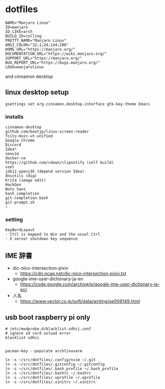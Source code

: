 # dotfiles

```
NAME="Manjaro Linux"
ID=manjaro
ID_LIKE=arch
BUILD_ID=rolling
PRETTY_NAME="Manjaro Linux"
ANSI_COLOR="32;1;24;144;200"
HOME_URL="https://manjaro.org/"
DOCUMENTATION_URL="https://wiki.manjaro.org/"
SUPPORT_URL="https://manjaro.org/"
BUG_REPORT_URL="https://bugs.manjaro.org/"
LOGO=manjarolinux
```

and cinnamon decktop

## linux desktop setup

```
gsettings set org.cinnamon.desktop.interface gtk-key-theme Emacs
```

### installs

```
cinnamon-desktop
github.com/bootjp/linux-screen-reader
fcitx-mozc-ut-unified
Google Chrome
Discord
Idea*
neovim
docker-ce
https://github.com/cdown/clipnotify (self build)
xsel
jdk11-openjdk (depend version Idea)
dnsutils (dig)
Krita (image edit)
HackGen
Noto Sans
bash_completion
git-completion.bash
git-prompt.sh
~
```

### setting

```
KeyBordLayout
- Ctrl is mapped to Win and the usual Ctrl
- X server shutdown key sequence
```

## IME 辞書

- dic-nico-intersection-pixiv
  - https://cdn.ncaq.net/dic-nico-intersection-pixiv.txt
- google-ime-user-dictionary-ja-en
  - https://code.google.com/archive/p/google-ime-user-dictionary-ja-en/
- 人名
  - https://www.vector.co.jp/soft/data/writing/se008149.html

## usb boot raspberry pi only

```
# /etc/modprobe.d/blacklist-sdhci.conf
# ignore sd cord unload error
blacklist sdhci


```

```
pacman-key --populate archlinuxarm
```

```
ln -s ~/src/dotfiles/.config/nvim ~/.git
ln -s ~/src/dotfiles/.gitconfig ~/.gitconfig
ln -s ~/src/dotfiles/.bash_profile ~/.bash_profile
ln -s ~/src/dotfiles/.bashrc ~/.bashrc
ln -s ~/src/dotfiles/.xprofile ~/.xprofile
ln -s ~/src/dotfiles/.xinitrc ~/.xinitrc
```
